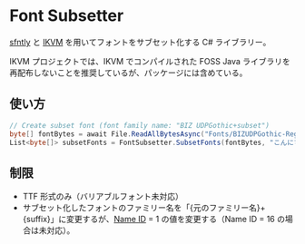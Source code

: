 # Font Subsetter

[sfntly](https://github.com/googlefonts/sfntly) と [IKVM](https://github.com/ikvmnet/ikvm) を用いてフォントをサブセット化する C# ライブラリー。

IKVM プロジェクトでは、IKVM でコンパイルされた FOSS Java ライブラリを再配布しないことを推奨しているが、パッケージには含めている。

## 使い方

```cs
// Create subset font (font family name: "BIZ UDPGothic+subset")
byte[] fontBytes = await File.ReadAllBytesAsync("Fonts/BIZUDPGothic-Regular.ttf");
List<byte[]> subsetFonts = FontSubsetter.SubsetFonts(fontBytes, "こんにちは", suffix:"subset");
```

## 制限

* TTF 形式のみ（バリアブルフォント未対応）
* サブセット化したフォントのファミリー名を「{元のファミリー名}+{suffix}」に変更するが、[Name ID](https://learn.microsoft.com/en-us/typography/opentype/spec/name#name-ids) = 1 の値を変更する（Name ID = 16 の場合は未対応）。
